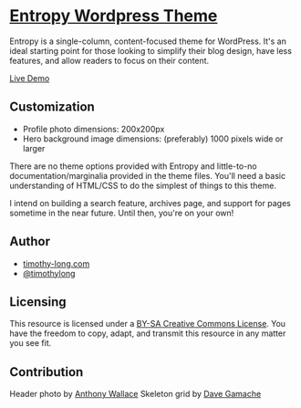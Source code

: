 # [Entropy Wordpress Theme](http://timothy-long.com/entropy)

Entropy is a single-column, content-focused theme for WordPress. It's an ideal starting point for those looking to simplify their blog design, have less features, and allow readers to focus on their content.

[Live Demo](http://timothy-long.com/examples/entropy)

## Customization

* Profile photo dimensions: 200x200px
* Hero background image dimensions: (preferably) 1000 pixels wide or larger

There are no theme options provided with Entropy and little-to-no documentation/marginalia provided in the theme files. You'll need a basic understanding of HTML/CSS to do the simplest of things to this theme.

I intend on building a search feature, archives page, and support for pages sometime in the near future. Until then, you're on your own!

## Author

* [timothy-long.com](http://timothy-long.com)
* [@timothylong](http://twitter.com/timothylong)

## Licensing

This resource is licensed under a [BY-SA Creative Commons License](http://creativecommons.org/licenses/by-sa/3.0/). You have the freedom to copy, adapt, and transmit this resource in any matter you see fit.

## Contribution

Header photo by [Anthony Wallace](http://anthonywallace.com)
Skeleton grid by [Dave Gamache](http://www.getskeleton.com)